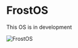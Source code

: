 # FrostOS

This OS is in development

![FrostOS](https://user-images.githubusercontent.com/100256364/199644700-86527c3b-ec23-48b1-bdec-fceeb03f833f.png)
